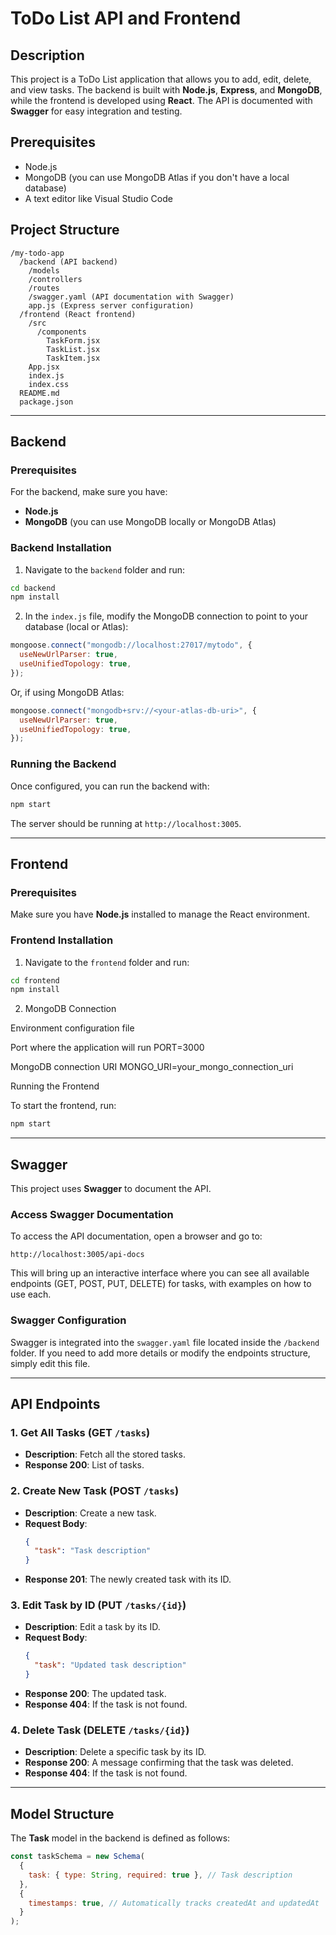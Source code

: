 # ToDo List API and Frontend

## Description

This project is a ToDo List application that allows you to add, edit, delete, and view tasks. The backend is built with **Node.js**, **Express**, and **MongoDB**, while the frontend is developed using **React**. The API is documented with **Swagger** for easy integration and testing.

## Prerequisites

- Node.js
- MongoDB (you can use MongoDB Atlas if you don't have a local database)
- A text editor like Visual Studio Code

## Project Structure

```
/my-todo-app
  /backend (API backend)
    /models
    /controllers
    /routes
    /swagger.yaml (API documentation with Swagger)
    app.js (Express server configuration)
  /frontend (React frontend)
    /src
      /components
        TaskForm.jsx
        TaskList.jsx
        TaskItem.jsx
    App.jsx
    index.js
    index.css
  README.md
  package.json
```

---

## Backend

### Prerequisites

For the backend, make sure you have:

- **Node.js**
- **MongoDB** (you can use MongoDB locally or MongoDB Atlas)

### Backend Installation

1. Navigate to the `backend` folder and run:

```bash
cd backend
npm install
```

2. In the `index.js` file, modify the MongoDB connection to point to your database (local or Atlas):

```javascript
mongoose.connect("mongodb://localhost:27017/mytodo", {
  useNewUrlParser: true,
  useUnifiedTopology: true,
});
```

Or, if using MongoDB Atlas:

```javascript
mongoose.connect("mongodb+srv://<your-atlas-db-uri>", {
  useNewUrlParser: true,
  useUnifiedTopology: true,
});
```

### Running the Backend

Once configured, you can run the backend with:

```bash
npm start
```

The server should be running at `http://localhost:3005`.

---

## Frontend

### Prerequisites

Make sure you have **Node.js** installed to manage the React environment.

### Frontend Installation

1. Navigate to the `frontend` folder and run:

```bash
cd frontend
npm install
```

2. MongoDB Connection

Environment configuration file

Port where the application will run
PORT=3000

MongoDB connection URI
MONGO_URI=your_mongo_connection_uri

Running the Frontend

To start the frontend, run:

```bash
npm start
```

---

## Swagger

This project uses **Swagger** to document the API.

### Access Swagger Documentation

To access the API documentation, open a browser and go to:

```
http://localhost:3005/api-docs
```

This will bring up an interactive interface where you can see all available endpoints (GET, POST, PUT, DELETE) for tasks, with examples on how to use each.

### Swagger Configuration

Swagger is integrated into the `swagger.yaml` file located inside the `/backend` folder. If you need to add more details or modify the endpoints structure, simply edit this file.

---

## API Endpoints

### **1. Get All Tasks (GET `/tasks`)**

- **Description**: Fetch all the stored tasks.
- **Response 200**: List of tasks.

### **2. Create New Task (POST `/tasks`)**

- **Description**: Create a new task.
- **Request Body**:
  ```json
  {
    "task": "Task description"
  }
  ```
- **Response 201**: The newly created task with its ID.

### **3. Edit Task by ID (PUT `/tasks/{id}`)**

- **Description**: Edit a task by its ID.
- **Request Body**:
  ```json
  {
    "task": "Updated task description"
  }
  ```
- **Response 200**: The updated task.
- **Response 404**: If the task is not found.

### **4. Delete Task (DELETE `/tasks/{id}`)**

- **Description**: Delete a specific task by its ID.
- **Response 200**: A message confirming that the task was deleted.
- **Response 404**: If the task is not found.

---

## Model Structure

The **Task** model in the backend is defined as follows:

```javascript
const taskSchema = new Schema(
  {
    task: { type: String, required: true }, // Task description
  },
  {
    timestamps: true, // Automatically tracks createdAt and updatedAt
  }
);
```
